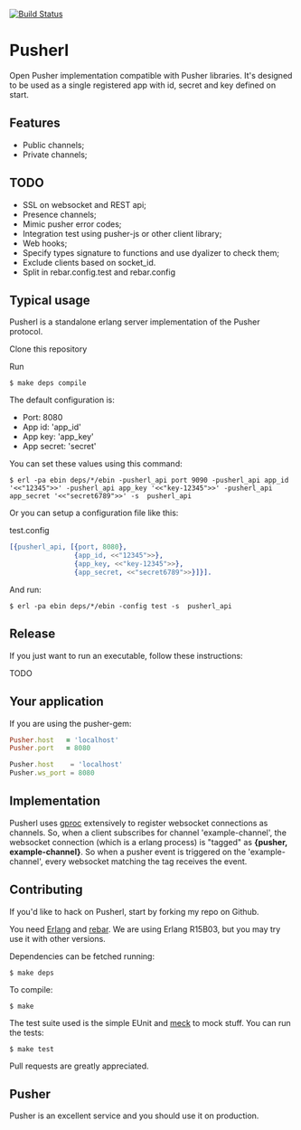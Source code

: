 [![Build Status](https://travis-ci.org/edgurgel/pusherl.png?branch=master)](https://travis-ci.org/edgurgel/pusherl)

# Pusherl

Open Pusher implementation compatible with Pusher libraries. It's designed to be used as a single registered app with id, secret and key defined on start.


## Features

* Public channels;
* Private channels;

## TODO

* SSL on websocket and REST api;
* Presence channels;
* Mimic pusher error codes;
* Integration test using pusher-js or other client library;
* Web hooks;
* Specify types signature to functions and use dyalizer to check them;
* Exclude clients based on socket_id.
* Split in rebar.config.test and rebar.config


## Typical usage

Pusherl is a standalone erlang server implementation of the Pusher protocol.

Clone this repository

Run

```
$ make deps compile
```
The default configuration is:

* Port: 8080
* App id: 'app_id'
* App key: 'app_key'
* App secret: 'secret'

You can set these values using this command:

```
$ erl -pa ebin deps/*/ebin -pusherl_api port 9090 -pusherl_api app_id '<<"12345">>' -pusherl_api app_key '<<"key-12345">>' -pusherl_api app_secret '<<"secret6789">>' -s  pusherl_api
```

Or you can setup a configuration file like this:

test.config

```erlang
[{pusherl_api, [{port, 8080},
                {app_id, <<"12345">>},
                {app_key, <<"key-12345">>},
                {app_secret, <<"secret6789">>}]}].
```

And run:

```
$ erl -pa ebin deps/*/ebin -config test -s  pusherl_api
```

## Release

If you just want to run an executable, follow these instructions:

TODO


## Your application

If you are using the pusher-gem:

```ruby
Pusher.host   = 'localhost'
Pusher.port   = 8080
```

```javascript
Pusher.host    = 'localhost'
Pusher.ws_port = 8080
```


## Implementation

Pusherl uses [gproc](https://github.com/uwiger/gproc) extensively to register websocket connections as channels. So, when a client subscribes for channel 'example-channel', the websocket connection (which is a erlang process) is "tagged" as **{pusher, example-channel}**. So when a pusher event is triggered on the 'example-channel', every websocket matching the tag receives the event.

## Contributing

If you'd like to hack on Pusherl, start by forking my repo on Github.

You need [Erlang](http://www.erlang.org) and [rebar](https://github.com/basho/rebar). We are using Erlang R15B03, but you may try use it with other versions.

Dependencies can be fetched running:

```
$ make deps
```

To compile:

```
$ make
```

The test suite used is the simple EUnit and [meck](http://github.com/eproxus/meck) to mock stuff. You can run the tests:

```
$ make test
```

Pull requests are greatly appreciated.

## Pusher

Pusher is an excellent service and you should use it on production.

